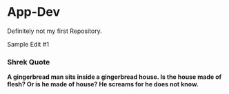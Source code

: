 # App-Dev
Definitely not my first Repository.

Sample Edit #1

### Shrek Quote

**A gingerbread man sits inside a gingerbread house. Is the house made of flesh? Or is he made of house? He screams for he does not know.**
